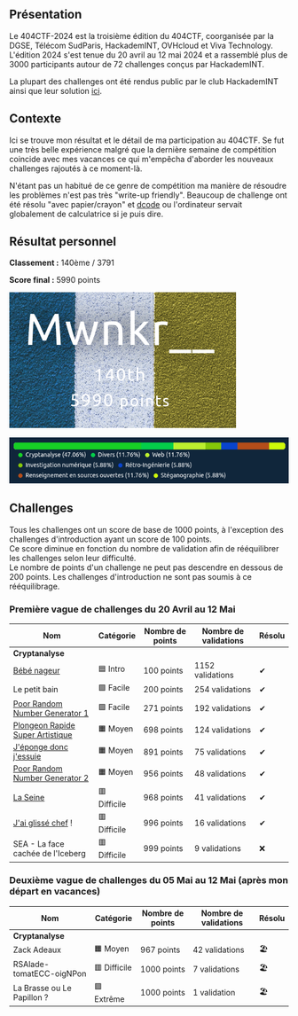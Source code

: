 
## Présentation

Le 404CTF-2024 est la troisième édition du 404CTF, coorganisée par la DGSE, Télécom SudParis, HackademINT, OVHcloud et Viva Technology. L'édition 2024 s'est tenue du 20 avril au 12 mai 2024 et a rassemblé plus de 3000 participants autour de 72 challenges conçus par HackademINT.

La plupart des challenges ont été rendus public par le club HackademINT ainsi que leur solution [ici](https://github.com/HackademINT/404CTF-2024).

## Contexte

Ici se trouve mon résultat et le détail de ma participation au 404CTF. Se fut une très belle expérience malgré que la dernière semaine de compétition coincide avec mes vacances ce qui m'empêcha d'aborder les nouveaux challenges rajoutés à ce moment-là.

N'étant pas un habitué de ce genre de compétition ma manière de résoudre les problèmes n'est pas très "write-up friendly". Beaucoup de challenge ont été résolu "avec papier/crayon" et [dcode](dcode.fr) ou l'ordinateur servait globalement de calculatrice si je puis dire.


## Résultat personnel

**Classement :** 140ème / 3791

**Score final :** 5990 points

![Classement](ranking.png)

![Proportion des résolutions](proportion.png)

## Challenges 

Tous les challenges ont un score de base de 1000 points, à l'exception des challenges d'introduction ayant un score de 100 points.  
Ce score diminue en fonction du nombre de validation afin de rééquilibrer les challenges selon leur difficulté.  
Le nombre de points d'un challenge ne peut pas descendre en dessous de 200 points. Les challenges d'introduction ne sont pas soumis à ce rééquilibrage.

### Première vague de challenges du 20 Avril au 12 Mai

| Nom | Catégorie | Nombre de points | Nombre de validations | Résolu |
| - | - | - | - | - |
| **Cryptanalyse** |
| [Bébé nageur](./BebeNageur/) | 🟦 Intro | 100 points | 1152 validations | ✔ |
| Le petit bain | 🟩 Facile | 200 points | 254 validations | ✔ |
| [Poor Random Number Generator 1 ](./PRNG%201/) | 🟩 Facile | 271 points | 192 validations | ✔ |
| [Plongeon Rapide Super Artistique](./PlongeonRapideSuperArtistique/) | 🟧 Moyen | 698 points | 124 validations | ✔ |
| [J'éponge donc j'essuie](./JepongeDoncJessuie/) | 🟧 Moyen | 891 points | 75 validations | ✔ |
| [Poor Random Number Generator 2 ](./PRNG%202/) | 🟧 Moyen | 956 points | 48 validations | ✔ |
| [La Seine](./La%20Seine/) | 🟥 Difficile | 968 points | 41 validations | ✔ |
| [J'ai glissé chef](./JaiGlisseChef/) ! | 🟥 Difficile | 996 points | 16 validations | ✔  |
| SEA - La face cachée de l'Iceberg | 🟥 Difficile | 999 points | 9 validations | ❌ |

### Deuxième vague de challenges du 05 Mai au 12 Mai (après mon départ en vacances)

| Nom | Catégorie | Nombre de points | Nombre de validations | Résolu |
| - | - | - | - | - |
| **Cryptanalyse** |
| Zack Adeaux | 🟧 Moyen | 967 points | 42 validations | 🏖️ |
| RSAlade-tomatECC-oigNPon | 🟥 Difficile | 1000 points | 7 validations | 🏖️ |
| La Brasse ou Le Papillon ? | 🟪 Extrême | 1000 points | 1 validation | 🏖️ |
